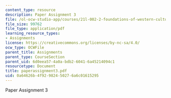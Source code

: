 ```yaml
---
content_type: resource
description: Paper Assignment 3
file: /ol-ocw-studio-app/courses/21l-002-2-foundations-of-western-culture-ii-renaissance-to-modernity-spring-2003/0a64626b4f92982450276a6c01615295_paperassignment3.pdf
file_size: 99762
file_type: application/pdf
learning_resource_types:
- Assignments
license: https://creativecommons.org/licenses/by-nc-sa/4.0/
ocw_type: OCWFile
parent_title: Assignments
parent_type: CourseSection
parent_uid: 6d0eea57-4a0a-bdb2-6041-6a45214094c1
resourcetype: Document
title: paperassignment3.pdf
uid: 0a64626b-4f92-9824-5027-6a6c01615295
---
```

Paper Assignment 3